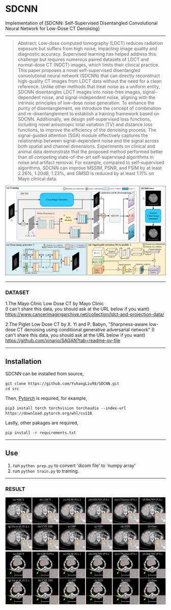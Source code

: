 # SDCNN
Implementation of [SDCNN: Self-Supervised Disentangled Convolutional Neural Network for Low-Dose CT Denoising]
***************************************************************************

> Abstract: Low-dose computed tomography (LDCT) reduces radiation exposure but suffers from high noise, impacting image quality and diagnostic accuracy. Supervised learning has helped address this challenge but requires numerous paired datasets of LDCT and normal-dose CT (NDCT) images, which limits their clinical practice. This paper proposes a novel self-supervised disentangled convolutional neural network (SDCNN) that can directly reconstruct high-quality CT images from LDCT data without the need for a clean reference. Unlike other methods that treat noise as a uniform entity, SDCNN disentangles LDCT images into noise-free images, signal-dependent noise, and signal-independent noise, aligning with the intrinsic principles of low-dose noise generation. To enhance the purity of disentanglement, we introduce the concept of combination and re-disentanglement to establish a training framework based on SDCNN. Additionally, we design self-supervised loss functions, including novel anisotropic total variation (TV) and distance loss functions, to improve the efficiency of the denoising process. The signal-guided attention (SGA) module effectively captures the relationship between signal-dependent noise and the signal across both spatial and channel dimensions. Experiments on clinical and animal data demonstrate that the proposed method performed better than all competing state-of-the-art self-supervised algorithms in noise and artifact removal. For example, compared to self-supervised algorithms, SDCNN can improve MSSIM, PSNR, and FSIM by at least 2.26%, 1.20dB, 1.23%, and GMSD is reduced by at least 1.11% on Mayo clinical data. 

<div align=center>
<img src="https://github.com/YuhangLiu98/SDCNN/blob/main/img/SDCNN.png" width="800"/> 
</div>

***************************************************************************

### DATASET

1.The Mayo Clinic Low Dose CT by Mayo Clinic   
(I can't share this data, you should ask at the URL below if you want)  
https://www.cancerimagingarchive.net/collection/ldct-and-projection-data/

2.The Piglet Low Dose CT by X. Yi and P. Babyn, "Sharpness-aware low-dose CT denoising using conditional generative adversarial network"
(I can't share this data, you should ask at the URL below if you want)  
https://github.com/xinario/SAGAN?tab=readme-ov-file


-------
## Installation

SDCNN can be installed from source,
```shell
git clone https://github.com/YuhangLiu98/SDCNN.git
cd src
```
Then, [Pytorch](https://pytorch.org/) is required, for example,
```shell script
pip3 install torch torchvision torchaudio --index-url https://download.pytorch.org/whl/cu118
```
Lastly, other pakages are required,
```shell script
pip install -r requirements.txt
```

-------

## Use

1. run `python prep.py` to convert 'dicom file' to 'numpy array'
2. run `python train.py` to training.

-------

### RESULT  
<div align=center>
<img src="https://github.com/YuhangLiu98/SDCNN/blob/main/img/result1.png" width="800"/>   
<img src="https://github.com/YuhangLiu98/SDCNN/blob/main/img/result2.png" width="800"/>   
</div>
